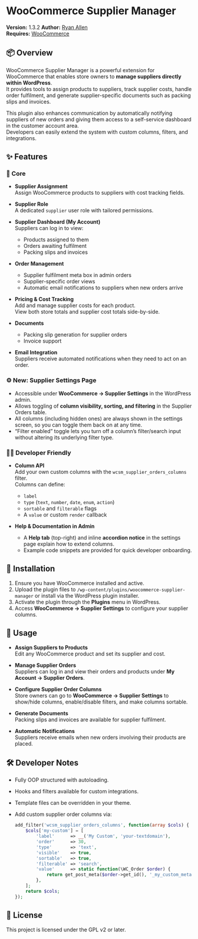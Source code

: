 # WooCommerce Supplier Manager

**Version:** 1.3.2
**Author:** [Ryan Allen](https://github.com/ryansallen98)  
**Requires:** [WooCommerce](https://woocommerce.com/)  

## 📦 Overview

WooCommerce Supplier Manager is a powerful extension for WooCommerce that enables store owners to **manage suppliers directly within WordPress**.  
It provides tools to assign products to suppliers, track supplier costs, handle order fulfilment, and generate supplier-specific documents such as packing slips and invoices.  

This plugin also enhances communication by automatically notifying suppliers of new orders and giving them access to a self-service dashboard in the customer account area.  
Developers can easily extend the system with custom columns, filters, and integrations.

## ✨ Features

### 🔑 Core
- **Supplier Assignment**  
  Assign WooCommerce products to suppliers with cost tracking fields.

- **Supplier Role**  
  A dedicated `supplier` user role with tailored permissions.

- **Supplier Dashboard (My Account)**  
  Suppliers can log in to view:
  - Products assigned to them  
  - Orders awaiting fulfilment  
  - Packing slips and invoices  

- **Order Management**  
  - Supplier fulfilment meta box in admin orders  
  - Supplier-specific order views  
  - Automatic email notifications to suppliers when new orders arrive  

- **Pricing & Cost Tracking**  
  Add and manage supplier costs for each product.  
  View both store totals and supplier cost totals side-by-side.

- **Documents**  
  - Packing slip generation for supplier orders  
  - Invoice support  

- **Email Integration**  
  Suppliers receive automated notifications when they need to act on an order.

### ⚙️ New: Supplier Settings Page
- Accessible under **WooCommerce → Supplier Settings** in the WordPress admin.  
- Allows toggling of **column visibility, sorting, and filtering** in the Supplier Orders table.  
- All columns (including hidden ones) are always shown in the settings screen, so you can toggle them back on at any time.  
- “Filter enabled” toggle lets you turn off a column’s filter/search input without altering its underlying filter type.

### 🧑‍💻 Developer Friendly
- **Column API**  
  Add your own custom columns with the `wcsm_supplier_orders_columns` filter.  
  Columns can define:
  - `label`  
  - `type` (`text`, `number`, `date`, `enum`, `action`)  
  - `sortable` and `filterable` flags  
  - A `value` or custom `render` callback  

- **Help & Documentation in Admin**  
  - A **Help tab** (top-right) and inline **accordion notice** in the settings page explain how to extend columns.  
  - Example code snippets are provided for quick developer onboarding.


## 🚀 Installation

1. Ensure you have WooCommerce installed and active.  
2. Upload the plugin files to `/wp-content/plugins/woocommerce-supplier-manager` or install via the WordPress plugin installer.  
3. Activate the plugin through the **Plugins** menu in WordPress.  
4. Access **WooCommerce → Supplier Settings** to configure your supplier columns.  


## 🔧 Usage

- **Assign Suppliers to Products**  
  Edit any WooCommerce product and set its supplier and cost.  

- **Manage Supplier Orders**  
  Suppliers can log in and view their orders and products under **My Account → Supplier Orders**.  

- **Configure Supplier Order Columns**  
  Store owners can go to **WooCommerce → Supplier Settings** to show/hide columns, enable/disable filters, and make columns sortable.  

- **Generate Documents**  
  Packing slips and invoices are available for supplier fulfilment.  

- **Automatic Notifications**  
  Suppliers receive emails when new orders involving their products are placed.  


## 🛠️ Developer Notes

- Fully OOP structured with autoloading.  
- Hooks and filters available for custom integrations.  
- Template files can be overridden in your theme.  
- Add custom supplier order columns via:

  ```php
  add_filter('wcsm_supplier_orders_columns', function(array $cols) {
      $cols['my-custom'] = [
          'label'      => __('My Custom', 'your-textdomain'),
          'order'      => 30,
          'type'       => 'text',
          'visible'    => true,
          'sortable'   => true,
          'filterable' => 'search',
          'value'      => static function(\WC_Order $order) {
              return get_post_meta($order->get_id(), '_my_custom_meta', true);
          },
      ];
      return $cols;
  });

## 📄 License

This project is licensed under the GPL v2 or later.  